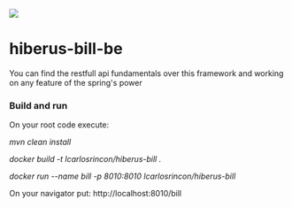 ![](https://nonstoplearningbydoing.files.wordpress.com/2016/12/spring-boot-docker1.png?w=200)
# hiberus-bill-be
You can find the restfull api fundamentals over this framework and working on any feature of the spring's power

### Build and run
On your root code execute:

*mvn clean install*

*docker build -t lcarlosrincon/hiberus-bill .*

*docker run --name bill -p 8010:8010 lcarlosrincon/hiberus-bill*

On your navigator put: http://localhost:8010/bill